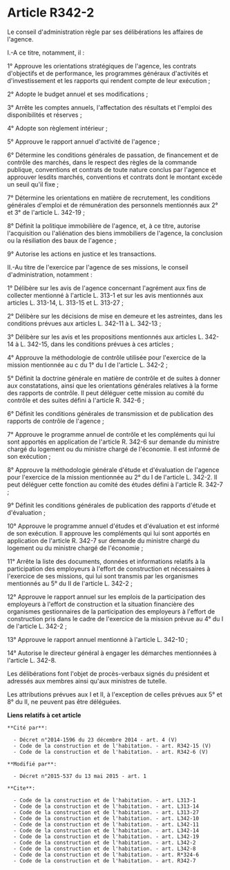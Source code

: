 # Article R342-2

Le conseil d'administration règle par ses délibérations les affaires de l'agence. 

I.-A ce titre, notamment, il : 

1° Approuve les orientations stratégiques de l'agence, les contrats d'objectifs et de performance, les programmes généraux
d'activités et d'investissement et les rapports qui rendent compte de leur exécution ; 

2° Adopte le budget annuel et ses modifications ; 

3° Arrête les comptes annuels, l'affectation des résultats et l'emploi des disponibilités et réserves ; 

4° Adopte son règlement intérieur ; 

5° Approuve le rapport annuel d'activité de l'agence ; 

6° Détermine les conditions générales de passation, de financement et de contrôle des marchés, dans le respect des règles de
la commande publique, conventions et contrats de toute nature conclus par l'agence et approuver lesdits marchés, conventions
et contrats dont le montant excède un seuil qu'il fixe ; 

7° Détermine les orientations en matière de recrutement, les conditions générales d'emploi et de rémunération des personnels
mentionnés aux 2° et 3° de l'article L. 342-19 ; 

8° Définit la politique immobilière de l'agence, et, à ce titre, autorise l'acquisition ou l'aliénation des biens immobiliers
de l'agence, la conclusion ou la résiliation des baux de l'agence ; 

9° Autorise les actions en justice et les transactions. 

II.-Au titre de l'exercice par l'agence de ses missions, le conseil d'administration, notamment : 

1° Délibère sur les avis de l'agence concernant l'agrément aux fins de collecter mentionné à l'article L. 313-1 et sur les
avis mentionnés aux articles L. 313-14, L. 313-15 et L. 313-27 ; 

2° Délibère sur les décisions de mise en demeure et les astreintes, dans les conditions prévues aux articles L. 342-11 à L.
342-13 ; 

3° Délibère sur les avis et les propositions mentionnés aux articles L. 342-14 à L. 342-15, dans les conditions prévues à ces
articles ; 

4° Approuve la méthodologie de contrôle utilisée pour l'exercice de la mission mentionnée au c du 1° du I de l'article L.
342-2 ; 

5° Définit la doctrine générale en matière de contrôle et de suites à donner aux constatations, ainsi que les orientations
générales relatives à la forme des rapports de contrôle. Il peut déléguer cette mission au comité du contrôle et des suites
défini à l'article R. 342-6 ; 

6° Définit les conditions générales de transmission et de publication des rapports de contrôle de l'agence ; 

7° Approuve le programme annuel de contrôle et les compléments qui lui sont apportés en application de l'article R. 342-6 sur
demande du ministre chargé du logement ou du ministre chargé de l'économie. Il est informé de son exécution ; 

8° Approuve la méthodologie générale d'étude et d'évaluation de l'agence pour l'exercice de la mission mentionnée au 2° du I
de l'article L. 342-2. Il peut déléguer cette fonction au comité des études défini à l'article R. 342-7 ; 

9° Définit les conditions générales de publication des rapports d'étude et d'évaluation ; 

10° Approuve le programme annuel d'études et d'évaluation et est informé de son exécution. Il approuve les compléments qui
lui sont apportés en application de l'article R. 342-7 sur demande du ministre chargé du logement ou du ministre chargé de
l'économie ; 

11° Arrête la liste des documents, données et informations relatifs à la participation des employeurs à l'effort de
construction et nécessaires à l'exercice de ses missions, qui lui sont transmis par les organismes mentionnés au 5° du II de
l'article L. 342-2 ; 

12° Approuve le rapport annuel sur les emplois de la participation des employeurs à l'effort de construction et la situation
financière des organismes gestionnaires de la participation des employeurs à l'effort de construction pris dans le cadre de
l'exercice de la mission prévue au 4° du I de l'article L. 342-2 ; 

13° Approuve le rapport annuel mentionné à l'article L. 342-10 ; 

14° Autorise le directeur général à engager les démarches mentionnées à l'article L. 342-8.

Les délibérations font l'objet de procès-verbaux signés du président et adressés aux membres ainsi qu'aux ministres de
tutelle. 

Les attributions prévues aux I et II, à l'exception de celles prévues aux 5° et 8° du II, ne peuvent pas être déléguées.

**Liens relatifs à cet article**

	**Cité par**:

	  - Décret n°2014-1596 du 23 décembre 2014 - art. 4 (V)
	  - Code de la construction et de l'habitation. - art. R342-15 (V)
	  - Code de la construction et de l'habitation. - art. R342-6 (V)

	**Modifié par**:

	  - Décret n°2015-537 du 13 mai 2015 - art. 1

	**Cite**:

	  - Code de la construction et de l'habitation. - art. L313-1
	  - Code de la construction et de l'habitation. - art. L313-14
	  - Code de la construction et de l'habitation. - art. L313-27
	  - Code de la construction et de l'habitation. - art. L342-10
	  - Code de la construction et de l'habitation. - art. L342-11
	  - Code de la construction et de l'habitation. - art. L342-14
	  - Code de la construction et de l'habitation. - art. L342-19
	  - Code de la construction et de l'habitation. - art. L342-2
	  - Code de la construction et de l'habitation. - art. L342-8
	  - Code de la construction et de l'habitation. - art. R*324-6
	  - Code de la construction et de l'habitation. - art. R342-7
